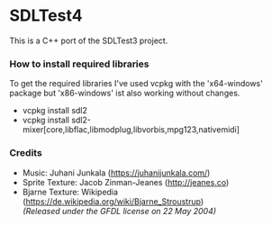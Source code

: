 # SDLTest4
This is a C++ port of the SDLTest3 project.


### How to install required libraries

To get the required libraries I've used vcpkg with the 'x64-windows' package but 'x86-windows' ist also working without changes.

* vcpkg install sdl2
* vcpkg install sdl2-mixer[core,libflac,libmodplug,libvorbis,mpg123,nativemidi]

### Credits

* Music: Juhani Junkala (https://juhanijunkala.com/)
* Sprite Texture: Jacob Zinman-Jeanes (http://jeanes.co)
* Bjarne Texture: Wikipedia (https://de.wikipedia.org/wiki/Bjarne_Stroustrup)  
  *(Released under the GFDL license on 22 May 2004)*

